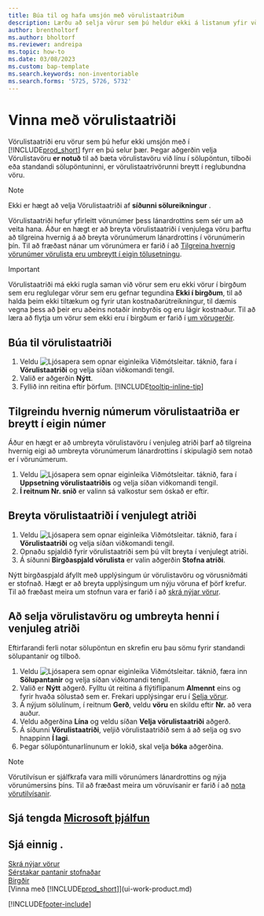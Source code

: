 ```yaml
---
title: Búa til og hafa umsjón með vörulistaatriðum
description: Lærðu að selja vörur sem þú heldur ekki á listanum yfir vörur.
author: brentholtorf
ms.author: bholtorf
ms.reviewer: andreipa
ms.topic: how-to
ms.date: 03/08/2023
ms.custom: bap-template
ms.search.keywords: non-inventoriable
ms.search.forms: '5725, 5726, 5732'
---
```


# <a name="work-with-catalog-items"></a><a name="work-with-catalog-items"></a>Vinna með vörulistaatriði

Vörulistaatriði eru vörur sem þú hefur ekki umsjón með í [!INCLUDE[prod_short](includes/prod_short.md)] fyrr en þú selur þær. Þegar aðgerðin velja Vörulistavöru  **er notuð**  til að bæta vörulistavöru við línu í sölupöntun, tilboði eða standandi sölupöntuninni, er vörulistaatrivörunni breytt í reglubundna vöru.

> [!NOTE]  
> Ekki er hægt að velja Vörulistaatriði af  **síðunni sölureikningur** .

Vörulistaatriði hefur yfirleitt vörunúmer þess lánardrottins sem sér um að veita hana. Áður en hægt er að breyta vörulistaatriði í venjulega vöru þarftu að tilgreina hvernig á að breyta vörunúmerum lánardrottins í vörunúmerin þín. Til að fræðast nánar um vörunúmera er farið í að  [Tilgreina hvernig vörunúmer vörulista eru umbreytt í eigin tölusetningu](#specify-how-catalog-item-numbers-are-converted-to-your-own-numbering).  

> [!IMPORTANT]
> Vörulistaatriði má ekki rugla saman við vörur sem eru ekki vörur í birgðum sem eru reglulegar vörur sem eru gefnar tegundina **Ekki í birgðum**, til að halda þeim ekki tiltækum og fyrir utan kostnaðarútreikningur, til dæmis vegna þess að þeir eru aðeins notaðir innbyrðis og eru lágir kostnaður. Til að læra að flytja um vörur sem ekki eru í birgðum er farið í  [um vörugerðir](inventory-about-item-types.md).

## <a name="create-a-catalog-item"></a><a name="create-a-catalog-item"></a>Búa til vörulistaatriði

1. Veldu ![Ljósapera sem opnar eiginleika Viðmótsleitar.](media/ui-search/search_small.png "Segðu mér hvað þú vilt gera") táknið, fara í **Vörulistaatriði** og velja síðan viðkomandi tengil.
2. Valið er aðgerðin **Nýtt**.
3. Fyllið inn reitina eftir þörfum. [!INCLUDE[tooltip-inline-tip](includes/tooltip-inline-tip_md.md)]

## <a name="specify-how-catalog-item-numbers-are-converted-to-your-own-numbering"></a><a name="specify-how-catalog-item-numbers-are-converted-to-your-own-numbering"></a>Tilgreindu hvernig númerum vörulistaatriða er breytt í eigin númer

Áður en hægt er að umbreyta vörulistavöru í venjuleg atriði þarf að tilgreina hvernig eigi að umbreyta vörunúmerum lánardrottins í skipulagið sem notað er í vörunúmerum.

1. Veldu ![Ljósapera sem opnar eiginleika Viðmótsleitar.](media/ui-search/search_small.png "Segðu mér hvað þú vilt gera") táknið, fara í **Uppsetning vörulistaatriðis** og velja síðan viðkomandi tengil.
2.  **Í reitnum Nr. snið**  er valinn sá valkostur sem óskað er eftir.

## <a name="convert-a-catalog-item-to-a-normal-item"></a><a name="convert-a-catalog-item-to-a-normal-item"></a>Breyta vörulistaatriði í venjulegt atriði

1. Veldu ![Ljósapera sem opnar eiginleika Viðmótsleitar.](media/ui-search/search_small.png "Segðu mér hvað þú vilt gera") táknið, fara í **Vörulistaatriði** og velja síðan viðkomandi tengil.
2. Opnaðu spjaldið fyrir vörulistaatriði sem þú vilt breyta í venjulegt atriði.
3. Á síðunni **Birgðaspjald vörulista** er valin aðgerðin **Stofna atriði**.

Nýtt birgðaspjald áfyllt með upplýsingum úr vörulistavöru og vörusniðmáti er stofnað. Hægt er að breyta upplýsingum um nýju vöruna ef þörf krefur. Til að fræðast meira um stofnun vara er farið í að  [skrá nýjar vörur](inventory-how-register-new-items.md).

## <a name="to-sell-a-catalog-item-and-convert-it-to-a-normal-item"></a><a name="to-sell-a-catalog-item-and-convert-it-to-a-normal-item"></a>Að selja vörulistavöru og umbreyta henni í venjuleg atriði

Eftirfarandi ferli notar sölupöntun en skrefin eru þau sömu fyrir standandi sölupantanir og tilboð.

1. Veldu ![Ljósapera sem opnar eiginleika Viðmótsleitar.](media/ui-search/search_small.png "Segðu mér hvað þú vilt gera") táknið, færa inn **Sölupantanir** og velja síðan viðkomandi tengil.
2. Valið er **Nýtt** aðgerð. Fylltu út reitina á flýtiflipanum **Almennt** eins og fyrir hvaða sölustað sem er. Frekari upplýsingar eru í [Selja vörur](sales-how-sell-products.md).
3. Á nýjum sölulínum, í reitnum **Gerð**, veldu **vöru** en skildu eftir **Nr.** að vera auður.
4. Veldu aðgerðina **Lína** og veldu síðan **Velja vörulistaatriði** aðgerð.
5. Á síðunni **Vörulistaatriði**, veljið vörulistaatriðið sem á að selja og svo hnappinn **Í lagi**.
6. Þegar sölupöntunarlínunum er lokið, skal velja **bóka** aðgerðina.

> [!NOTE]  
> Vörutilvísun er sjálfkrafa vara milli vörunúmers lánardrottins og nýja vörunúmersins þíns. Til að fræðast meira um vöruvísanir er farið í að  [nota vörutilvísanir](inventory-how-use-item-cross-refs.md).

## <a name="see-related-microsoft-training"></a><a name="see-related-microsoft-training"></a>Sjá tengda [Microsoft þjálfun](/training/modules/create-sales-documents-dynamics-365-business-central/)

## <a name="see-also"></a><a name="see-also"></a>Sjá einnig .

[Skrá nýjar vörur](inventory-how-register-new-items.md)  
[Sérstakar pantanir stofnaðar](sales-how-to-create-special-orders.md)  
[Birgðir](inventory-manage-inventory.md)  
[Vinna með [!INCLUDE[prod_short](includes/prod_short.md)]](ui-work-product.md)


[!INCLUDE[footer-include](includes/footer-banner.md)]
